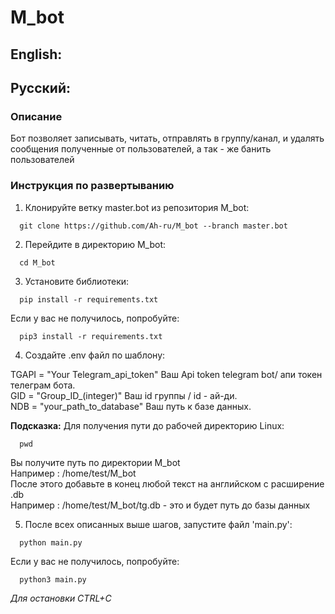 # M_bot

## English:

## Русский:

### Описание 
Бот позволяет записывать, читать, отправлять в группу/канал, и удалять сообщения полученные от пользователей, а так - же банить пользователей


### Инструкция по развертыванию
  1. Клонируйте ветку master.bot из репозитория M_bot:

  ```
    git clone https://github.com/Ah-ru/M_bot --branch master.bot
  ```

  2. Перейдите в директорию M_bot:

  ```
    cd M_bot
  ```

  3. Установите библиотеки:

  ```
    pip install -r requirements.txt
  ```

  Если у вас не получилось, попробуйте:

  ```
    pip3 install -r requirements.txt
  ```

  4. Создайте .env файл по шаблону:
    
  TGAPI = "Your Telegram_api_token" Ваш Api token telegram bot/ апи токен телеграм бота.\
  GID = "Group_ID_(integer)"        Ваш id группы / id - ай-ди.\
  NDB = "your_path_to_database"     Ваш путь к базе данных.


  **Подсказка:** Для получения пути до рабочей директорию Linux:

  ```
    pwd
  ```
  Вы получите путь по директории M_bot\
  Например : /home/test/M_bot\
  После этого добавьте в конец любой текст на английском с расширение .db\
  Например : /home/test/M_bot/tg.db - это и будет путь до базы данных

  5. После всех описанных выше шагов, запустите файл 'main.py':

  ```
    python main.py
  ```

  Если у вас не получилось, попробуйте:

  ```
    python3 main.py
  ```
  *Для остановки CTRL+C*
    
